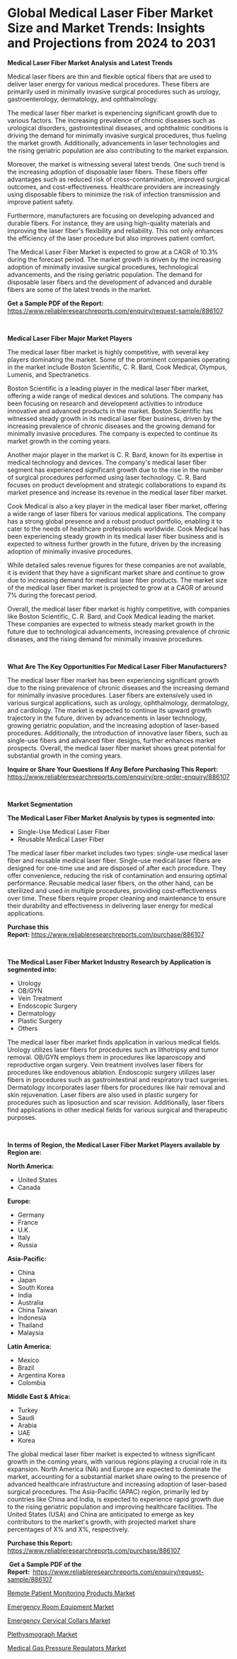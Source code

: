 <p><h1>Global Medical Laser Fiber Market Size and Market Trends: Insights and Projections from 2024 to 2031</h1></p><p><strong>Medical Laser Fiber Market Analysis and Latest Trends</strong></p>
<p><p>Medical laser fibers are thin and flexible optical fibers that are used to deliver laser energy for various medical procedures. These fibers are primarily used in minimally invasive surgical procedures such as urology, gastroenterology, dermatology, and ophthalmology.</p><p>The medical laser fiber market is experiencing significant growth due to various factors. The increasing prevalence of chronic diseases such as urological disorders, gastrointestinal diseases, and ophthalmic conditions is driving the demand for minimally invasive surgical procedures, thus fueling the market growth. Additionally, advancements in laser technologies and the rising geriatric population are also contributing to the market expansion.</p><p>Moreover, the market is witnessing several latest trends. One such trend is the increasing adoption of disposable laser fibers. These fibers offer advantages such as reduced risk of cross-contamination, improved surgical outcomes, and cost-effectiveness. Healthcare providers are increasingly using disposable fibers to minimize the risk of infection transmission and improve patient safety.</p><p>Furthermore, manufacturers are focusing on developing advanced and durable fibers. For instance, they are using high-quality materials and improving the laser fiber's flexibility and reliability. This not only enhances the efficiency of the laser procedure but also improves patient comfort.</p><p>The Medical Laser Fiber Market is expected to grow at a CAGR of 10.3% during the forecast period. The market growth is driven by the increasing adoption of minimally invasive surgical procedures, technological advancements, and the rising geriatric population. The demand for disposable laser fibers and the development of advanced and durable fibers are some of the latest trends in the market.</p></p>
<p><strong>Get a Sample PDF of the Report:&nbsp;</strong> <a href="https://www.reliableresearchreports.com/enquiry/request-sample/886107">https://www.reliableresearchreports.com/enquiry/request-sample/886107</a></p>
<p>&nbsp;</p>
<p><strong>Medical Laser Fiber Major Market Players</strong></p>
<p><p>The medical laser fiber market is highly competitive, with several key players dominating the market. Some of the prominent companies operating in the market include Boston Scientific, C. R. Bard, Cook Medical, Olympus, Lumenis, and Spectranetics.</p><p>Boston Scientific is a leading player in the medical laser fiber market, offering a wide range of medical devices and solutions. The company has been focusing on research and development activities to introduce innovative and advanced products in the market. Boston Scientific has witnessed steady growth in its medical laser fiber business, driven by the increasing prevalence of chronic diseases and the growing demand for minimally invasive procedures. The company is expected to continue its market growth in the coming years.</p><p>Another major player in the market is C. R. Bard, known for its expertise in medical technology and devices. The company's medical laser fiber segment has experienced significant growth due to the rise in the number of surgical procedures performed using laser technology. C. R. Bard focuses on product development and strategic collaborations to expand its market presence and increase its revenue in the medical laser fiber market.</p><p>Cook Medical is also a key player in the medical laser fiber market, offering a wide range of laser fibers for various medical applications. The company has a strong global presence and a robust product portfolio, enabling it to cater to the needs of healthcare professionals worldwide. Cook Medical has been experiencing steady growth in its medical laser fiber business and is expected to witness further growth in the future, driven by the increasing adoption of minimally invasive procedures.</p><p>While detailed sales revenue figures for these companies are not available, it is evident that they have a significant market share and continue to grow due to increasing demand for medical laser fiber products. The market size of the medical laser fiber market is projected to grow at a CAGR of around 7% during the forecast period.</p><p>Overall, the medical laser fiber market is highly competitive, with companies like Boston Scientific, C. R. Bard, and Cook Medical leading the market. These companies are expected to witness steady market growth in the future due to technological advancements, increasing prevalence of chronic diseases, and the rising demand for minimally invasive procedures.</p></p>
<p>&nbsp;</p>
<p><strong>What Are The Key Opportunities For Medical Laser Fiber Manufacturers?</strong></p>
<p><p>The medical laser fiber market has been experiencing significant growth due to the rising prevalence of chronic diseases and the increasing demand for minimally invasive procedures. Laser fibers are extensively used in various surgical applications, such as urology, ophthalmology, dermatology, and cardiology. The market is expected to continue its upward growth trajectory in the future, driven by advancements in laser technology, growing geriatric population, and the increasing adoption of laser-based procedures. Additionally, the introduction of innovative laser fibers, such as single-use fibers and advanced fiber designs, further enhances market prospects. Overall, the medical laser fiber market shows great potential for substantial growth in the coming years.</p></p>
<p><strong>Inquire or Share Your Questions If Any Before Purchasing This Report:</strong> <a href="https://www.reliableresearchreports.com/enquiry/pre-order-enquiry/886107">https://www.reliableresearchreports.com/enquiry/pre-order-enquiry/886107</a></p>
<p>&nbsp;</p>
<p><strong>Market Segmentation</strong></p>
<p><strong>The Medical Laser Fiber Market Analysis by types is segmented into:</strong></p>
<p><ul><li>Single-Use Medical Laser Fiber</li><li>Reusable Medical Laser Fiber</li></ul></p>
<p><p>The medical laser fiber market includes two types: single-use medical laser fiber and reusable medical laser fiber. Single-use medical laser fibers are designed for one-time use and are disposed of after each procedure. They offer convenience, reducing the risk of contamination and ensuring optimal performance. Reusable medical laser fibers, on the other hand, can be sterilized and used in multiple procedures, providing cost-effectiveness over time. These fibers require proper cleaning and maintenance to ensure their durability and effectiveness in delivering laser energy for medical applications.</p></p>
<p><strong>Purchase this Report:&nbsp;</strong><a href="https://www.reliableresearchreports.com/purchase/886107">https://www.reliableresearchreports.com/purchase/886107</a></p>
<p>&nbsp;</p>
<p><strong>The Medical Laser Fiber Market Industry Research by Application is segmented into:</strong></p>
<p><ul><li>Urology</li><li>OB/GYN</li><li>Vein Treatment</li><li>Endoscopic Surgery</li><li>Dermatology</li><li>Plastic Surgery</li><li>Others</li></ul></p>
<p><p>The medical laser fiber market finds application in various medical fields. Urology utilizes laser fibers for procedures such as lithotripsy and tumor removal. OB/GYN employs them in procedures like laparoscopy and reproductive organ surgery. Vein treatment involves laser fibers for procedures like endovenous ablation. Endoscopic surgery utilizes laser fibers in procedures such as gastrointestinal and respiratory tract surgeries. Dermatology incorporates laser fibers for procedures like hair removal and skin rejuvenation. Laser fibers are also used in plastic surgery for procedures such as liposuction and scar revision. Additionally, laser fibers find applications in other medical fields for various surgical and therapeutic purposes.</p></p>
<p>&nbsp;</p>
<p><strong>In terms of Region, the Medical Laser Fiber Market Players available by Region are:</strong></p>
<p>
    <p> <strong> North America: </strong>
        <ul>
            <li>United States</li>
            <li>Canada</li>
        </ul>
        </p> 
    <p> <strong> Europe: </strong>
        <ul>
            <li>Germany</li>
            <li>France</li>
            <li>U.K.</li>
            <li>Italy</li>
            <li>Russia</li>
        </ul>
        </p> 
    <p> <strong> Asia-Pacific: </strong>
        <ul>
            <li>China</li>
            <li>Japan</li>
            <li>South Korea</li>
            <li>India</li>
            <li>Australia</li>
            <li>China Taiwan</li>
            <li>Indonesia</li>
            <li>Thailand</li>
            <li>Malaysia</li>
        </ul>
        </p> 
    <p> <strong> Latin America: </strong>
        <ul>
            <li>Mexico</li>
            <li>Brazil</li>
            <li>Argentina Korea</li>
            <li>Colombia</li>
        </ul>
        </p> 
    <p> <strong> Middle East & Africa: </strong>
        <ul>
            <li>Turkey</li>
            <li>Saudi</li>
            <li>Arabia</li>
            <li>UAE</li>
            <li>Korea</li>
        </ul>
    </p>
    </p>
<p><p>The global medical laser fiber market is expected to witness significant growth in the coming years, with various regions playing a crucial role in its expansion. North America (NA) and Europe are expected to dominate the market, accounting for a substantial market share owing to the presence of advanced healthcare infrastructure and increasing adoption of laser-based surgical procedures. The Asia-Pacific (APAC) region, primarily led by countries like China and India, is expected to experience rapid growth due to the rising geriatric population and improving healthcare facilities. The United States (USA) and China are anticipated to emerge as key contributors to the market's growth, with projected market share percentages of X% and X%, respectively.</p></p>
<p><strong>Purchase this Report: </strong><a href="https://www.reliableresearchreports.com/purchase/886107">https://www.reliableresearchreports.com/purchase/886107</a></p>
<p>&nbsp;<strong>Get a Sample PDF of the Report:&nbsp;&nbsp;</strong><a href="https://www.reliableresearchreports.com/enquiry/request-sample/886107">https://www.reliableresearchreports.com/enquiry/request-sample/886107</a></p>
<p><strong></strong></p>
<p><p><a href="https://github.com/gshchiplitsov/Market-Research-Report-List-2/blob/main/remote-patient-monitoring-products-market.md">Remote Patient Monitoring Products Market</a></p><p><a href="https://github.com/dzharov81/Market-Research-Report-List-2/blob/main/emergency-room-equipment-market.md">Emergency Room Equipment Market</a></p><p><a href="https://github.com/ambrozg/Market-Research-Report-List-2/blob/main/emergency-cervical-collars-market.md">Emergency Cervical Collars Market</a></p><p><a href="https://github.com/rahu1501/Market-Research-Report-List-2/blob/main/plethysmograph-market.md">Plethysmograph Market</a></p><p><a href="https://github.com/rahu1503/Market-Research-Report-List-2/blob/main/medical-gas-pressure-regulators-market.md">Medical Gas Pressure Regulators Market</a></p></p>